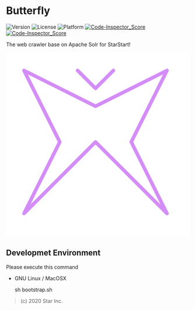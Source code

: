 # Butterfly

![Version](https://img.shields.io/badge/v1-OpenSource-3300AA.svg) ![License](https://img.shields.io/badge/license-MPL--2.0-FF6600.svg) ![Platform](https://img.shields.io/badge/base_on-StarStart!-11BAFF.svg) [![Code-Inspector_Score](https://www.code-inspector.com/project/4429/score/svg) ![Code-Inspector_Score](https://www.code-inspector.com/project/4429/status/svg)](https://frontend.code-inspector.com/public/project/4429/butterfly/dashboard)

The web crawler base on Apache Solr for StarStart!

![logo](logo.svg)

## Developmet Environment

Please execute this command

- GNU Linux / MacOSX

    sh bootstrap.sh

> (c) 2020 Star Inc.
